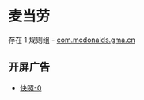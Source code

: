 # 麦当劳

存在 1 规则组 - [com.mcdonalds.gma.cn](/src/apps/com.mcdonalds.gma.cn.ts)

## 开屏广告

- [快照-0](https://i.gkd.li/import/12740193)
